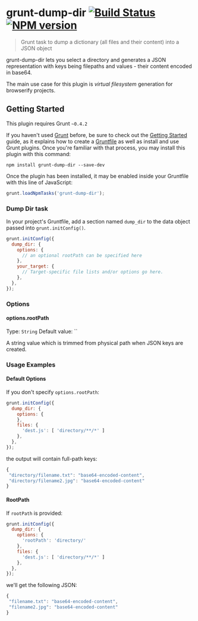 # grunt-dump-dir [![Build Status](https://secure.travis-ci.org/bpampuch/grunt-dump-dir.png?branch=master)](http://travis-ci.org/bpampuch/grunt-dump-dir) [![NPM version](https://badge.fury.io/js/grunt-dump-dir.png)](http://badge.fury.io/js/grunt-dump-dir)

> Grunt task to dump a dictionary (all files and their content) into a JSON object

grunt-dump-dir lets you select a directory and generates a JSON representation with keys being
filepaths and values - their content encoded in base64.

The main use case for this plugin is *virtual filesystem* generation for browserify projects.

## Getting Started
This plugin requires Grunt `~0.4.2`

If you haven't used [Grunt](http://gruntjs.com/) before, be sure to check out the [Getting Started](http://gruntjs.com/getting-started) guide, as it explains how to create a [Gruntfile](http://gruntjs.com/sample-gruntfile) as well as install and use Grunt plugins. Once you're familiar with that process, you may install this plugin with this command:

```shell
npm install grunt-dump-dir --save-dev
```

Once the plugin has been installed, it may be enabled inside your Gruntfile with this line of JavaScript:

```js
grunt.loadNpmTasks('grunt-dump-dir');
```

### Dump Dir task

In your project's Gruntfile, add a section named `dump_dir` to the data object passed into `grunt.initConfig()`.

```js
grunt.initConfig({
  dump_dir: {
    options: {
      // an optional rootPath can be specified here
    },
    your_target: {
      // Target-specific file lists and/or options go here.
    },
  },
});
```

### Options

#### options.rootPath
Type: `String`
Default value: ``

A string value which is trimmed from physical path when JSON keys are created.

### Usage Examples

#### Default Options
If you don't specify `options.rootPath`:

```js
grunt.initConfig({
  dump_dir: {
    options: {
    },
    files: {
      'dest.js': [ 'directory/**/*' ]
    },
  },
});
```

the output will contain full-path keys:

```js
{
 "directory/filename.txt": "base64-encoded-content",
 "directory/filename2.jpg": "base64-encoded-content"
}
```

#### RootPath 
If `rootPath` is provided:

```js
grunt.initConfig({
  dump_dir: {
    options: {
      'rootPath': 'directory/'
    },
    files: {
      'dest.js': [ 'directory/**/*' ]
    },
  },
});
```

we'll get the following JSON:

```js
{
 "filename.txt": "base64-encoded-content",
 "filename2.jpg": "base64-encoded-content"
}
```

